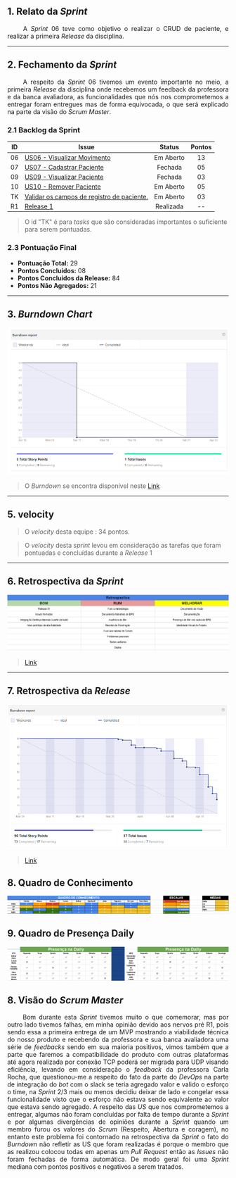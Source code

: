 ## 1. Relato da _Sprint_

<p align="justify">&emsp;&emsp; A <i>Sprint</i> 06 teve como objetivo o realizar o CRUD de paciente, e realizar a primeira <i>Release</i> da disciplina.</p>

---

## 2. Fechamento da _Sprint_
<p align="justify">&emsp;&emsp; A respeito da <i>Sprint</i> 06 tivemos um evento importante no meio, a primeira <i>Release</i> da disciplina onde recebemos um feedback da professora e da banca avaliadora, as funcionalidades que nós nos comprometemos a entregar foram entregues mas de forma equivocada, o que será explicado na parte da visão do <i>Scrum Master</i>.  </p>

### 2.1 Backlog da Sprint

| ID | Issue | Status | Pontos |
|:--:| ------- | :----: | :----: |
| 06 | [US06 - Visualizar Movimento](https://github.com/fga-gpp-mds/2018.1-Reabilitacao-Motora/issues/135) | Em Aberto | 13 |
| 07 | [US07 - Cadastrar Paciente](https://github.com/fga-gpp-mds/2018.1-Reabilitacao-Motora/issues/95) | Fechada | 05 |
| 09 | [US09 - Visualizar Paciente](https://github.com/fga-gpp-mds/2018.1-Reabilitacao-Motora/issues/137) | Fechada | 03 |
| 10 | [US10 - Remover Paciente](https://github.com/fga-gpp-mds/2018.1-Reabilitacao-Motora/issues/138) | Em Aberto | 05 |
| TK | [Validar os campos de registro de paciente.](https://github.com/fga-gpp-mds/2018.1-Reabilitacao-Motora/issues/131) | Em Aberto | 03 |
| R1 | [Release 1](https://github.com/fga-gpp-mds/2018.1-Reabilitacao-Motora/releases/tag/0.1) | Realizada | -- |

> O id "TK" é para *tasks* que são consideradas importantes o suficiente para serem pontuadas.

### 2.3 Pontuação Final

* **Pontuação Total:** 29
* **Pontos Concluídos:** 08
* **Pontos Concluídos da Release:** 84
* **Pontos Não Agregados:** 21

------------

## 3. _Burndown Chart_

![](https://raw.githubusercontent.com/RomeuCarvalhoAntunes/2018.1-Reabilitacao-Motora/master/docs/imagens/Burndown/Sprint_06.png)

> O _Burndown_ se encontra disponível neste [Link](https://github.com/fga-gpp-mds/2018.1-Reabilitacao-Motora/issues#reports?report=burndown&milestoneId=3179766&showPRs=false)

------------

## 5. velocity

> O _velocity_ desta equipe  : 34 pontos.

> O _velocity_ desta _sprint_ levou em consideração as tarefas que foram pontuadas e concluídas durante a _Release_ 1

------------


## 6. Retrospectiva da _Sprint_

![](https://raw.githubusercontent.com/RomeuCarvalhoAntunes/2018.1-Reabilitacao-Motora/master/docs/imagens/Retrospectiva/Retrospectiva_Sprint06.png)

 >[Link](https://raw.githubusercontent.com/RomeuCarvalhoAntunes/2018.1-Reabilitacao-Motora/master/docs/imagens/Retrospectiva/Retrospectiva_Sprint06.png)

------------

## 7. Retrospectiva da _Release_

![](https://raw.githubusercontent.com/RomeuCarvalhoAntunes/2018.1-Reabilitacao-Motora/master/docs/imagens/Release/Burndown_Release_01.png)

>[Link](https://github.com/fga-gpp-mds/2018.1-Reabilitacao-Motora/milestone/10#reports?report=burndown&milestoneId=3183847&showPRs=false)


## 8. Quadro de Conhecimento

![](https://raw.githubusercontent.com/RomeuCarvalhoAntunes/2018.1-Reabilitacao-Motora/master/docs/imagens/Quadro%20de%20Conhecimento/Quadro_Conhecimento_06.png)

## 9. Quadro de Presença Daily

![](https://raw.githubusercontent.com/RomeuCarvalhoAntunes/2018.1-Reabilitacao-Motora/master/docs/imagens/Daily/Sprint06.png)


## 8. Visão do _Scrum Master_
<p align="justify">&emsp;&emsp; Bom durante esta <i>Sprint</i> tivemos muito o que comemorar, mas por outro lado tivemos falhas, em minha opinião devido aos nervos pré R1, pois sendo essa a primeira entrega de um MVP mostrando a viabilidade técnica do nosso produto e recebendo da professora e sua banca avaliadora uma série de <i>feedbacks</i> sendo em sua maioria positivos, vimos também que a parte que faremos a compatibilidade do produto com outras plataformas até agora realizada por conexão TCP poderá ser migrada para UDP visando eficiência, levando em consideração o <i>feedback</i> da professora Carla Rocha, que questionou-me a respeito do fato da parte do <i>DevOps</i> na parte de integração do <i>bot</i> com o slack se teria agregado valor e valido o esforço o time, na <i>Sprint</i> 2/3 mais ou menos decidiu deixar de lado e congelar essa funcionalidade visto que o esforço não estava sendo equivalente ao valor que estava sendo agregado. A respeito das <i>US</i> que nos comprometemos a entregar, algumas não foram concluídas por falta de tempo durante a <i>Sprint</i> e por algumas divergências de opiniões durante a <i>Sprint</i> quando um membro furou os valores do <i>Scrum</i> (Respeito, Abertura e coragem), no entanto este problema foi contornado na retrospectiva da <i>Sprint</i> o fato do <i>Burndown</i> não refletir as US que foram realizadas é porque o membro que as realizou colocou todas em apenas um <i>Pull Request</i> então as <i>Issues</i> não foram fechadas de forma automática. De modo geral foi uma <i>Sprint</i> mediana com pontos positivos e negativos a serem tratados.  </p>
